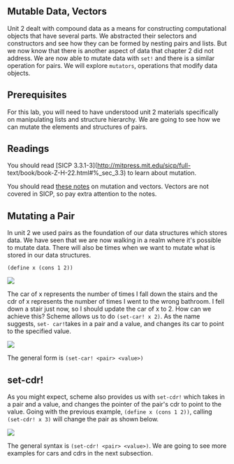 ## Mutable Data, Vectors

Unit 2 dealt with compound data as a means for constructing computational
objects that have several parts. We abstracted their selectors and
constructors and see how they can be formed by nesting pairs and lists. But we
now know that there is another aspect of data that chapter 2 did not address.
We are now able to mutate data with `set!` and there is a similar operation
for pairs. We will explore `mutators`, operations that modify data objects.

## Prerequisites

For this lab, you will need to have understood unit 2 materials specifically
on manipulating lists and structure hierarchy. We are going to see how we can
mutate the elements and structures of pairs.

## Readings

You should read [SICP 3.3.1-3](http://mitpress.mit.edu/sicp/full-
text/book/book-Z-H-22.html#%_sec_3.3) to learn about mutation.

You should read [these
notes](http://inst.eecs.berkeley.edu/~cs61as/reader/notes.pdf#page=56) on
mutation and vectors. Vectors are not covered in SICP, so pay extra attention
to the notes.

## Mutating a Pair

In unit 2 we used pairs as the foundation of our data structures which stores
data. We have seen that we are now walking in a realm where it's possible to
mutate data. There will also be times when we want to mutate what is stored in
our data structures.

`(define x (cons 1 2))`

![](/static/lab9-1.png)

The car of x represents the number of times I fall down the stairs and the cdr
of x represents the number of times I went to the wrong bathroom. I fell down
a stair just now, so I should update the car of x to 2. How can we achieve
this? Scheme allows us to do `(set-car! x 2)`. As the name suggests, `set-
car!`takes in a pair and a value, and changes its car to point to the
specified value.

![](/static/lab9-2.png)

The general form is `(set-car! <pair> <value>)`

## set-cdr!

As you might expect, scheme also provides us with `set-cdr!` which takes in a
pair and a value, and changes the pointer of the pair's cdr to point to the
value. Going with the previous example, `(define x (cons 1 2))`, calling
`(set-cdr! x 3)` will change the pair as shown below.

![](/static/lab9-3.png)

The general syntax is `(set-cdr! <pair> <value>)`. We are going to see more
examples for cars and cdrs in the next subsection.

